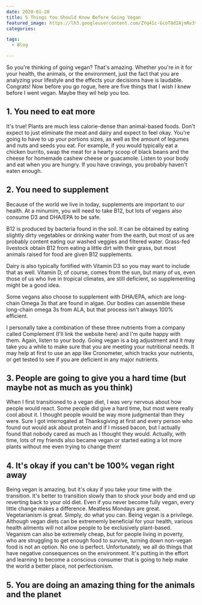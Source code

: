 ```yaml
---
date: 2020-01-20
title: 5 Things You Should Know Before Going Vegan
featured_image: https://lh3.googleusercontent.com/ZYq41c-GcoT0d2AjmRv3t3NEQSGs8xCKeGWrxKTPc79AXAbuXJ5jAa5sraCkAzzPpCWNvXgeVVxReAKXI3x7vkjBuoM-tbCeUmBM26EK7Jk15eByUoaxH4QsCY9U_6Q2k8HL0-lSaMM=w2400  
categories: 

tags:
  - Blog

---
```

So you're thinking of going vegan? That's amazing. Whether you're in it for your health, the animals, or the environment, just the fact that you are analyzing your lifestyle and the effects your decisions have is laudable. Congrats! Now before you go rogue, here are five things that I wish I knew before I went vegan. Maybe they wil help you too. 

## 1. You need to eat more

It's true! Plants are much less calorie-dense than animal-based foods. Don't expect to just eliminate the meat and dairy and expect to feel okay. You're going to have to up your portions sizes, as well as the amount of legumes and nuts and seeds you eat. For example, if you would typically eat a chicken burrito, swap the meat for a hearty scoop of black beans and the cheese for homemade cashew cheese or guacamole. Listen to your body and eat when you are hungry. If you have cravings, you probably haven't eaten enough.

## 2. You need to supplement

Because of the world we live in today, supplements are important to our health. At a minumim, you will need to take B12, but lots of vegans also consume D3 and DHA/EPA to be safe.

B12 is produced by bacteria found in the soil. It can be obtained by eating slightly dirty vegetables or drinking water from the earth, but most of us are probably content eating our washed veggies and filtered water. Grass-fed livestock obtain B12 from eating a little dirt with their grass, but most animals raised for food are given B12 supplements. 

Dairy is also typically fortified with Vitamin D3 so you may want to include that as well. Vitamin D, of course, comes from the sun, but many of us, even those of us who live in tropical climates, are still deficient, so supplementing might be a good idea. 

Some vegans also choose to supplement with DHA/EPA, which are long-chain Omega 3s that are found in algae. Our bodies can assemble these long-chain omega 3s from ALA, but that process isn't always 100% efficient. 

I personally take a combination of these three nutrients from a company called Complement (I'll link the website here) and I'm quite happy with them. Again, listen to your body. Going vegan is a big adjustment and it may take you a while to make sure that you are meeting your nutritional needs. It may help at first to use an app like Cronometer, which tracks your nutrients, or get tested to see if you are deficient in any major nutrients.

## 3. People are going to give you a hard time  (but maybe not as much as you think)

When I first transitioned to a vegan diet, I was very nervous about how people would react. Some people did give a hard time, but most were really cool about it. I thought people would be way more judgmental than they were. Sure I got interrogated at Thanksgiving at first and every person who found out would ask about protein and if I missed bacon, but I actually found that nobody cared as much as I thought they would. Actually, with time, lots of my friends also became vegan or started eating a lot more plants without me even trying to change them!

## 4. It's okay if you can't be 100% vegan right away

Being vegan is amazing, but it's okay if you take your time with the transition. It's better to transition slowly than to shock your body and end up reverting back to your old diet. Even if you never become fully vegan, every little change makes a difference. Meatless Mondays are great. Vegetarianism is great. Simply, do what you can. Being vegan is a privilege. Although vegan diets can be extrememly beneficial for your health, various health ailments will not allow people to be exclusively plant-based. Veganism can also be extremely cheap, but for people living in poverty, who are struggling to get enough food to survive, turning down non-vegan food is not an option. No one is perfect. Unfortunately, we all do things that have negative consequences on the environment. It's putting in the effort and learning to become a conscious consumer that is going to help make the world a better place, not perfectionism.

## 5. You are doing an amazing thing for the animals and the planet


